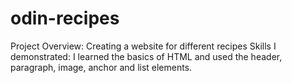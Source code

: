 # odin-recipes

Project Overview: Creating a website for different recipes
Skills I demonstrated: I learned the basics of HTML and used the header, paragraph, image, anchor and list elements.